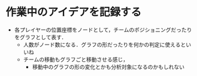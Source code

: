 # 作業中のアイデアを記録する

* 各プレイヤーの位置座標をノードとして，チームのポジショニングだったりをグラフとして表す．
  * 人数がノード数になる．グラフの形だったりを何かの判定に使えるといいね
  * チームの移動もグラフごと移動させる感じ，
    * 移動中のグラフの形の変化とかも分析対象になるのかもしれない
